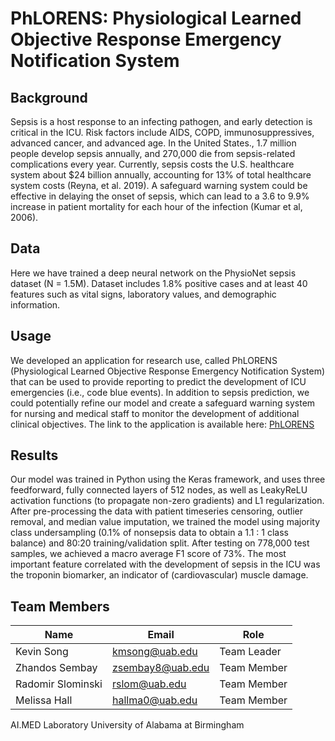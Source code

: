 # PhLORENS: Physiological Learned Objective Response Emergency Notification System

## Background
Sepsis is a host response to an infecting pathogen, and early detection is critical in the ICU. Risk factors include AIDS, COPD, immunosuppressives, advanced cancer, and advanced age. In the United States., 1.7 million people develop sepsis annually, and 270,000 die from sepsis-related complications every year. Currently, sepsis costs the U.S. healthcare system about $24 billion annually, accounting for 13% of total healthcare system costs (Reyna, et al. 2019). A safeguard warning system could be effective in delaying the onset of sepsis, which can lead to a 3.6 to 9.9% increase in patient mortality for each hour of the infection (Kumar et al, 2006).

## Data

Here we have trained a deep neural network on the PhysioNet sepsis dataset (N = 1.5M). Dataset includes 1.8% positive cases and at least 40 features such as vital signs, laboratory values, and demographic information.

## Usage

We developed an application for research use, called PhLORENS (Physiological Learned Objective Response Emergency Notification System) that can be used to provide reporting to predict the development of ICU emergencies (i.e., code blue events). In addition to sepsis prediction, we could potentially refine our model and create a safeguard warning system for nursing and medical staff to monitor the development of additional clinical objectives. The link to the application is available here: [PhLORENS](https://phlorens.streamlit.app)

## Results

Our model was trained in Python using the Keras framework, and uses three feedforward, fully connected layers of 512 nodes, as well as LeakyReLU activation functions (to propagate non-zero gradients) and L1 regularization. After pre-processing the data with patient timeseries censoring, outlier removal, and median value imputation, we trained the model using majority class undersampling (0.1% of nonsepsis data to obtain a 1.1 : 1 class balance) and 80:20 training/validation split. After testing on 778,000 test samples, we achieved a macro average F1 score of 73%. The most important feature correlated with the development of sepsis in the ICU was the troponin biomarker, an indicator of (cardiovascular) muscle damage.

## Team Members

|Name | Email | Role |
----|--|--|
| Kevin Song | kmsong@uab.edu | Team Leader  
| Zhandos Sembay | zsembay8@uab.edu | Team Member
| Radomir Slominski | rslom@uab.edu | Team Member
| Melissa Hall | hallma0@uab.edu | Team Member

AI.MED Laboratory
University of Alabama at Birmingham